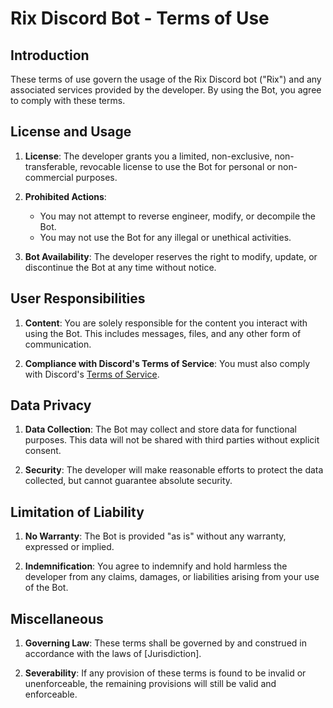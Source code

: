 # Rix Discord Bot - Terms of Use

## Introduction

These terms of use govern the usage of the Rix Discord bot ("Rix") and any associated services provided by the developer. By using the Bot, you agree to comply with these terms.

## License and Usage

1. **License**: The developer grants you a limited, non-exclusive, non-transferable, revocable license to use the Bot for personal or non-commercial purposes.

2. **Prohibited Actions**:
    - You may not attempt to reverse engineer, modify, or decompile the Bot.
    - You may not use the Bot for any illegal or unethical activities.

3. **Bot Availability**: The developer reserves the right to modify, update, or discontinue the Bot at any time without notice.

## User Responsibilities

1. **Content**: You are solely responsible for the content you interact with using the Bot. This includes messages, files, and any other form of communication.

2. **Compliance with Discord's Terms of Service**: You must also comply with Discord's [Terms of Service](https://discord.com/terms).

## Data Privacy

1. **Data Collection**: The Bot may collect and store data for functional purposes. This data will not be shared with third parties without explicit consent.

2. **Security**: The developer will make reasonable efforts to protect the data collected, but cannot guarantee absolute security.

## Limitation of Liability

1. **No Warranty**: The Bot is provided "as is" without any warranty, expressed or implied.

2. **Indemnification**: You agree to indemnify and hold harmless the developer from any claims, damages, or liabilities arising from your use of the Bot.

## Miscellaneous

1. **Governing Law**: These terms shall be governed by and construed in accordance with the laws of [Jurisdiction].

2. **Severability**: If any provision of these terms is found to be invalid or unenforceable, the remaining provisions will still be valid and enforceable.

